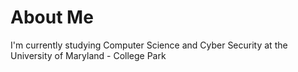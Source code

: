 # About Me ##

I'm currently studying Computer Science and Cyber Security at the University of Maryland - College Park

